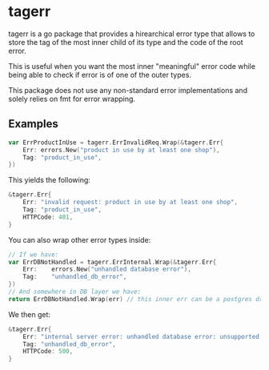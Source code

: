 # tagerr

tagerr is a go package that provides a hirearchical error type that allows to store the tag of the most inner child of its type and the code of the root error.

This is useful when you want the most inner "meaningful" error code while being able to check if error is of one of the outer types.

This package does not use any non-standard error implementations and solely relies on fmt for error wrapping.

## Examples
```go
var ErrProductInUse = tagerr.ErrInvalidReq.Wrap(&tagerr.Err{
    Err: errors.New("product in use by at least one shop"),
    Tag: "product_in_use",
})
```
This yields the following:
```go
&tagerr.Err{
	Err: "invalid request: product in use by at least one shop",
	Tag: "product_in_use",
	HTTPCode: 401,
}
```

You can also wrap other error types inside:
```go
// If we have:
var ErrDBNotHandled = tagerr.ErrInternal.Wrap(&tagerr.Err{
	Err:	errors.New("unhandled database error"),
	Tag:	"unhandled_db_error",
})
// And somewhere in DB layer we have:
return ErrDBNotHandled.Wrap(err) // this inner err can be a postgres driver error
```
We then get:
```go
&tagerr.Err{
	Err: "internal server error: unhandled database error: unsupported data type Address..",
	Tag: "unhandled_db_error",
	HTTPCode: 500,
}
```
